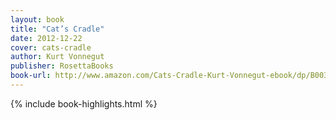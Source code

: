 ```yaml
---
layout: book
title: "Cat’s Cradle"
date: 2012-12-22
cover: cats-cradle
author: Kurt Vonnegut
publisher: RosettaBooks
book-url: http://www.amazon.com/Cats-Cradle-Kurt-Vonnegut-ebook/dp/B003XRELGQ/
---
```


{% include book-highlights.html %}
